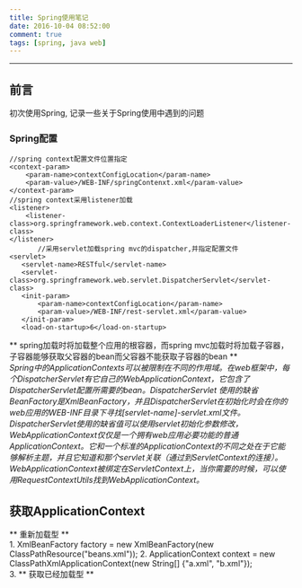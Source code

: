 ```yaml
---
title: Spring使用笔记
date: 2016-10-04 08:52:00
comment: true
tags: [spring, java web]
---
```


<!-- more -->
------
## 前言
初次使用Spring, 记录一些关于Spring使用中遇到的问题
### Spring配置
    //spring context配置文件位置指定  
    <context-param>
        <param-name>contextConfigLocation</param-name>
        <param-value>/WEB-INF/springContenxt.xml</param-value>
    </context-param>
    //spring context采用listener加载
    <listener>
        <listener-class>org.springframework.web.context.ContextLoaderListener</listener-class>
    </listener>
           //采用servlet加载spring mvc的dispatcher,并指定配置文件
    <servlet>
       <servlet-name>RESTful</servlet-name>
       <servlet-class>org.springframework.web.servlet.DispatcherServlet</servlet-class>
       <init-param>
           <param-name>contextConfigLocation</param-name>
           <param-value>/WEB-INF/rest-servlet.xml</param-value>
       </init-param>
       <load-on-startup>6</load-on-startup>
   </servlet>

** spring加载时将加载整个应用的根容器，而spring mvc加载时将加载子容器，子容器能够获取父容器的bean而父容器不能获取子容器的bean **  
*Spring中的ApplicationContexts可以被限制在不同的作用域。在web框架中，每个DispatcherServlet有它自己的WebApplicationContext，它包含了DispatcherServlet配置所需要的bean。DispatcherServlet 使用的缺省BeanFactory是XmlBeanFactory，并且DispatcherServlet在初始化时会在你的web应用的WEB-INF目录下寻找[servlet-name]-servlet.xml文件。DispatcherServlet使用的缺省值可以使用servlet初始化参数修改，*
*WebApplicationContext仅仅是一个拥有web应用必要功能的普通ApplicationContext。它和一个标准的ApplicationContext的不同之处在于它能够解析主题，并且它知道和那个servlet关联（通过到ServletContext的连接）。WebApplicationContext被绑定在ServletContext上，当你需要的时候，可以使用RequestContextUtils找到WebApplicationContext。*  
## 获取ApplicationContext
** 重新加载型 **  
    1. XmlBeanFactory factory = new XmlBeanFactory(new ClassPathResource("beans.xml"));
    2. ApplicationContext context = new ClassPathXmlApplicationContext(new String[] {"a.xml", "b.xml"});  
    3.
** 获取已经加载型 **

 
